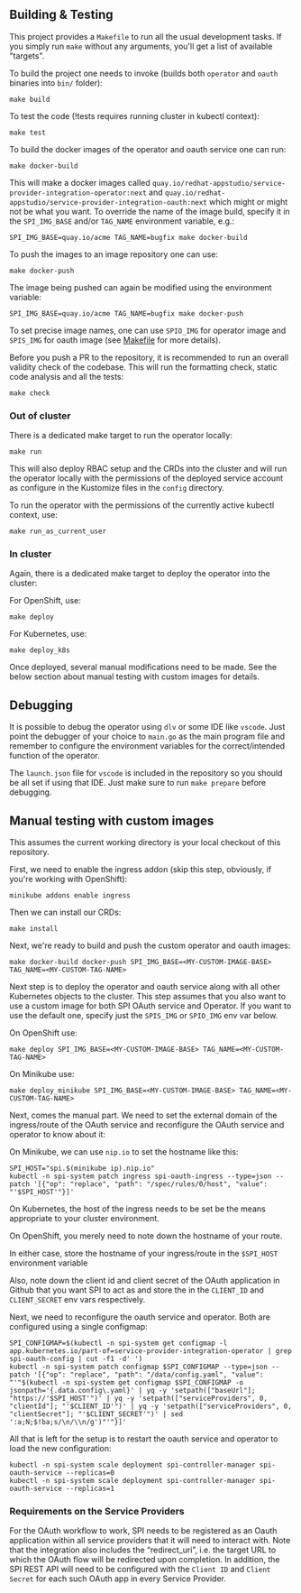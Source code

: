 ## Building & Testing
This project provides a `Makefile` to run all the usual development tasks. If you simply run `make` without any arguments, you'll get a list of available "targets".

To build the project one needs to invoke (builds both `operator` and `oauth` binaries into `bin/` folder):

```
make build
```

To test the code (!tests requires running cluster in kubectl context):

```
make test
```

To build the docker images of the operator and oauth service one can run:

```
make docker-build
```

This will make a docker images called `quay.io/redhat-appstudio/service-provider-integration-operator:next` and `quay.io/redhat-appstudio/service-provider-integration-oauth:next` which might or might not be what you want.
To override the name of the image build, specify it in the `SPI_IMG_BASE` and/or `TAG_NAME` environment variable, e.g.:

```
SPI_IMG_BASE=quay.io/acme TAG_NAME=bugfix make docker-build
```

To push the images to an image repository one can use:

```
make docker-push
```

The image being pushed can again be modified using the environment variable:
```
SPI_IMG_BASE=quay.io/acme TAG_NAME=bugfix make docker-push
```

To set precise image names, one can use `SPIO_IMG` for operator image and `SPIS_IMG` for oauth image (see [Makefile](Makefile) for more details).

Before you push a PR to the repository, it is recommended to run an overall validity check of the codebase. This will
run the formatting check, static code analysis and all the tests:

```
make check
```

### Out of cluster
There is a dedicated make target to run the operator locally:

```
make run
```

This will also deploy RBAC setup and the CRDs into the cluster and will run the operator locally with the permissions of the deployed service account as configure in the Kustomize files in the `config` directory.

To run the operator with the permissions of the currently active kubectl context, use:

```
make run_as_current_user
```

### In cluster
Again, there is a dedicated make target to deploy the operator into the cluster:

For OpenShift, use:

```
make deploy
```

For Kubernetes, use:
```
make deploy_k8s
```

Once deployed, several manual modifications need to be made. See the below section about manual testing
with custom images for details.

## Debugging

It is possible to debug the operator using `dlv` or some IDE like `vscode`. Just point the debugger of your choice to `main.go` as the main program file and remember to configure the environment variables for the correct/intended function of the operator.

The `launch.json` file for `vscode` is included in the repository so you should be all set if using that IDE. Just make sure to run `make prepare` before debugging.

## Manual testing with custom images

This assumes the current working directory is your local checkout of this repository.

First, we need to enable the ingress addon (skip this step, obviously, if you're working with OpenShift):
```
minikube addons enable ingress
```

Then we can install our CRDs:

```
make install
```

Next, we're ready to build and push the custom operator and oauth images:
```
make docker-build docker-push SPI_IMG_BASE=<MY-CUSTOM-IMAGE-BASE> TAG_NAME=<MY-CUSTOM-TAG-NAME>
```

Next step is to deploy the operator and oauth service along with all other Kubernetes objects to the cluster.
This step assumes that you also want to use a custom image for both SPI OAuth service and Operator. If you want to use the
default one, specify just the `SPIS_IMG` or `SPIO_IMG` env var below.

On OpenShift use:
```
make deploy SPI_IMG_BASE=<MY-CUSTOM-IMAGE-BASE> TAG_NAME=<MY-CUSTOM-TAG-NAME>
```

On Minikube use:
```
make deploy_minikube SPI_IMG_BASE=<MY-CUSTOM-IMAGE-BASE> TAG_NAME=<MY-CUSTOM-TAG-NAME>
```

Next, comes the manual part. We need to set the external domain of the ingress/route of the OAuth service and reconfigure
the OAuth service and operator to know about it:

On Minikube, we can use `nip.io` to set the hostname like this:
```
SPI_HOST="spi.$(minikube ip).nip.io"
kubectl -n spi-system patch ingress spi-oauth-ingress --type=json --patch '[{"op": "replace", "path": "/spec/rules/0/host", "value": "'$SPI_HOST'"}]'
```

On Kubernetes, the host of the ingress needs to be set be the means appropriate to your cluster environment.

On OpenShift, you merely need to note down the hostname of your route.

In either case, store the hostname of your ingress/route in the `$SPI_HOST` environment variable

Also, note down the client id and client secret of the OAuth application in Github that you want SPI to act as
and store the in the `CLIENT_ID` and `CLIENT_SECRET` env vars respectively.

Next, we need to reconfigure the oauth service and operator. Both are configured using a single configmap:

```
SPI_CONFIGMAP=$(kubectl -n spi-system get configmap -l app.kubernetes.io/part-of=service-provider-integration-operator | grep spi-oauth-config | cut -f1 -d' ')
kubectl -n spi-system patch configmap $SPI_CONFIGMAP --type=json --patch '[{"op": "replace", "path": "/data/config.yaml", "value": "'"$(kubectl -n spi-system get configmap $SPI_CONFIGMAP -o jsonpath='{.data.config\.yaml}' | yq -y 'setpath(["baseUrl"]; "https://'$SPI_HOST'")' | yq -y 'setpath(["serviceProviders", 0, "clientId"]; "'$CLIENT_ID'")' | yq -y 'setpath(["serviceProviders", 0, "clientSecret"]; "'$CLIENT_SECRET'")' | sed ':a;N;$!ba;s/\n/\\n/g')"'"}]'
```

All that is left for the setup is to restart the oauth service and operator to load the new configuration:
```
kubectl -n spi-system scale deployment spi-controller-manager spi-oauth-service --replicas=0
kubectl -n spi-system scale deployment spi-controller-manager spi-oauth-service --replicas=1
```

### Requirements on the Service Providers
For the OAuth workflow to work, SPI needs to be registered as an Oauth application within all service providers that it will need to interact with.
Note that the integration also includes the “redirect_uri”, i.e. the target URL to which the OAuth flow will be redirected upon completion.
In addition, the SPI REST API will need to be configured with the `Client ID` and `Client Secret` for each such OAuth app in every Service Provider.

